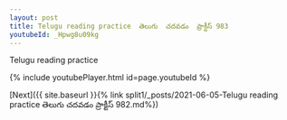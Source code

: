 ```yaml
---
layout: post
title: Telugu reading practice  తెలుగు  చదవడం  ప్రాక్టీస్ 983
youtubeId: _Hpwg8u09kg
---
```

 
 
Telugu reading practice
 
 
 
 
 


{% include youtubePlayer.html id=page.youtubeId %}
 
[Next]({{ site.baseurl }}{% link  split1/_posts/2021-06-05-Telugu reading practice  తెలుగు  చదవడం  ప్రాక్టీస్ 982.md%})
 
